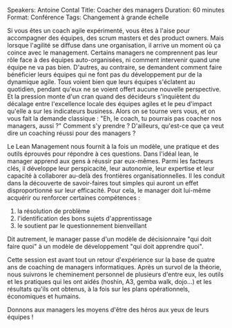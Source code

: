 Speakers: Antoine Contal
Title: Coacher des managers
Duration: 60 minutes
Format: Conférence
Tags: Changement à grande échelle

Si vous êtes un coach agile expérimenté, vous êtes à l'aise pour accompagner des équipes, des scrum masters et des product owners.
Mais lorsque l'agilité se diffuse dans une organisation, il arrive un moment où ça coince avec le management.
Certains managers ne comprennent pas leur rôle face à des équipes auto-organisées, ni comment intervenir quand une équipe ne va pas bien.
D'autres, au contraire, se demandent comment faire bénéficier leurs équipes qui ne font pas du développement pur de la dynamique agile.
Tous voient bien que leurs équipes s'éclatent au quotidien, pendant qu'eux ne se voient offert aucune nouvelle perspective.
Et la pression monte d'un cran quand des décideurs s'inquiètent du décalage entre l'excellence locale des équipes agiles et le peu d'impact qu'elle a sur les indicateurs business.
Alors on se tourne vers vous, et on vous fait la demande classique : "Eh, le coach, tu pourrais pas coacher nos managers, aussi ?"
Comment s'y prendre ?
D'ailleurs, qu'est-ce que ça veut dire un coaching réussi pour des managers ?

Le Lean Management nous fournit à la fois un modèle, une pratique et des outils éprouvés pour répondre à ces questions.
Dans l'idéal lean, le manager apprend aux gens à réussir par eux-mêmes.
Parmi les facteurs clés, il développe leur perspicacité, leur autonomie, leur expertise et leur capacité à collaborer au-delà des frontières organisationnelles.
Il les conduit dans la découverte de savoir-faires tout simples qui auront un effet disproportionné sur leur efficacité.
Pour cela, le manager doit lui-même acquérir ou renforcer certaines compétences :

1. la résolution de problème
2. l'identification des bons sujets d'apprentissage
3. le soutient par le questionnement bienveillant

Dit autrement, le manager passe d'un modèle de décisionnaire "qui doit faire quoi" à un modèle de développement "qui doit apprendre quoi".

Cette session est avant tout un retour d'expérience sur la base de quatre ans de coaching de managers informatiques.
Après un survol de la théorie, nous suivrons le cheminement personnel de plusieurs d'entre eux, les outils et les pratiques qui les ont aidés (hoshin, A3, gemba walk, dojo...) et les résultats qu'ils ont obtenus, à la fois sur les plans opérationnels, économiques et humains.

Donnons aux managers les moyens d'être des héros aux yeux de leurs équipes !
